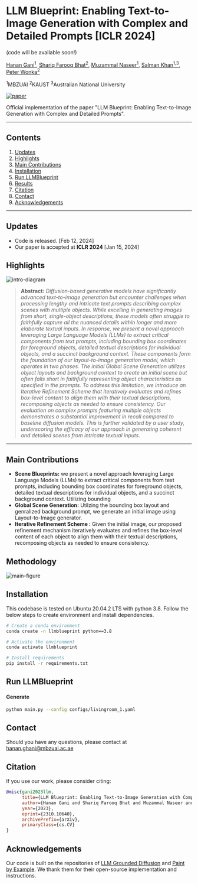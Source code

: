 # LLM Blueprint: Enabling Text-to-Image Generation with Complex and Detailed Prompts [ICLR 2024]
(code will be available soon!)

[Hanan Gani<sup>1</sup>](https://hananshafi.github.io/), [Shariq Farooq Bhat<sup>2</sup>](https://shariqfarooq123.github.io/), [Muzammal Naseer<sup>1</sup>](https://muzammal-naseer.com/), [Salman Khan<sup>1,3</sup>](https://salman-h-khan.github.io/), [Peter Wonka<sup>2</sup>](https://peterwonka.net/)

<sup>1</sup>MBZUAI      <sup>2</sup>KAUST      <sup>3</sup>Australian National University

[![paper](https://img.shields.io/badge/arXiv-Paper-<COLOR>.svg)](https://arxiv.org/abs/2310.10640)

Official implementation of the paper "LLM Blueprint: Enabling Text-to-Image Generation with Complex and Detailed Prompts".

<hr>

## Contents

1. [Updates](#News)
2. [Highlights](#Highlights)
3. [Main Contributions](#Main-Contributions)
4. [Installation](#Installation)
5. [Run LLMBlueprint](#Run-LLMBlueprint)
6. [Results](#Results)
7. [Citation](#Citation)
8. [Contact](#Contact)
9. [Acknowledgements](#Acknowledgements)

<hr>

## Updates

* Code is released. [Feb 12, 2024]
* Our paper is accepted at **ICLR 2024** [Jan 15, 2024]

## Highlights
![intro-diagram](https://github.com/hananshafi/llmblueprint/blob/main/docs/intro_image_arxiv.png)

> **Abstract:** *Diffusion-based generative models have significantly advanced text-to-image generation but encounter challenges when processing lengthy and intricate text prompts describing complex scenes with multiple objects. While excelling in generating images from short, single-object descriptions, these models often struggle to faithfully capture all the nuanced details within longer and more elaborate textual inputs. In response, we present a novel approach leveraging Large Language Models (LLMs) to extract critical components from text prompts, including bounding box coordinates for foreground objects, detailed textual descriptions for individual objects, and a succinct background context. These components form the foundation of our layout-to-image generation model, which operates in two phases. The initial Global Scene Generation utilizes object layouts and background context to create an initial scene but often falls short in faithfully representing object characteristics as specified in the prompts. To address this limitation, we introduce an Iterative Refinement Scheme that iteratively evaluates and refines box-level content to align them with their textual descriptions, recomposing objects as needed to ensure consistency. Our evaluation on complex prompts featuring multiple objects demonstrates a substantial improvement in recall compared to baseline diffusion models. This is further validated by a user study, underscoring the efficacy of our approach in generating coherent and detailed scenes from intricate textual inputs.*
>
<hr>

## Main Contributions
* **Scene Blueprints:** we present a novel approach leveraging Large Language Models (LLMs)
to extract critical components from text prompts, including bounding box coordinates for foreground objects, detailed textual descriptions for individual objects,
and a succinct background context. Utilizing bounding 
* **Global Scene Generation:** Utilzing the bounding box layout and genralized background prompt, we generate an initial image using Layout-to-Image generator.
* **Iterative Refinement Scheme :** Given the initial image, our proposed refinement mechanism iteratively evaluates and refines the box-level content of each object to align
them with their textual descriptions, recomposing objects as needed to ensure consistency.


## Methodology
![main-figure](https://github.com/hananshafi/llmblueprint/blob/main/docs/iclr_main_figure_arxiv.png)



## Installation
This codebase is tested on Ubuntu 20.04.2 LTS with python 3.8. Follow the below steps to create environment and install dependencies.

```bash
# Create a conda environment
conda create -n llmblueprint python==3.8

# Activate the environment
conda activate llmblueprint

# Install requirements
pip install -r requirements.txt
```

## Run LLMBlueprint

#### Generate
```bash
python main.py --config configs/livingroom_1.yaml
```


## Contact
Should you have any questions, please contact at hanan.ghani@mbzuai.ac.ae

## Citation
If you use our work, please consider citing:
```bibtex 
@misc{gani2023llm,
      title={LLM Blueprint: Enabling Text-to-Image Generation with Complex and Detailed Prompts}, 
      author={Hanan Gani and Shariq Farooq Bhat and Muzammal Naseer and Salman Khan and Peter Wonka},
      year={2023},
      eprint={2310.10640},
      archivePrefix={arXiv},
      primaryClass={cs.CV}
}
```
## Acknowledgements
Our code is built on the repositories of  [LLM Grounded Diffusion](https://github.com/TonyLianLong/LLM-groundedDiffusion) and [Paint by Example](https://github.com/Fantasy-Studio/Paint-by-Example). We thank them for their open-source implementation and instructions.
